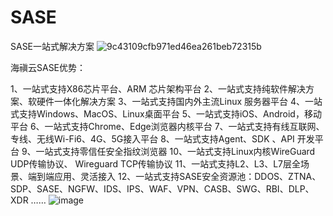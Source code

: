 # SASE
SASE一站式解决方案
![9c43109cfb971ed46ea261beb72315b](https://github.com/sd-sase/SASE/assets/40165707/c092fcec-daf4-4a55-a277-9b369b8bb8c8)


海禛云SASE优势：

1、一站式支持X86芯片平台、ARM 芯片架构平台
2、一站式支持纯软件解决方案、软硬件一体化解决方案
3、一站式支持国内外主流Linux 服务器平台
4、一站式支持Windows、MacOS、Linux桌面平台
5、一站式支持iOS、Android，移动平台
6、一站式支持Chrome、Edge浏览器内核平台
7、一站式支持有线互联网、专线、无线Wi-Fi6、4G、5G接入平台
8、一站式支持Agent、SDK 、API 开发平台
9、一站式支持零信任安全指纹浏览器
10、一站式支持Linux内核WireGuard UDP传输协议、 Wireguard  TCP传输协议
11、一站式支持L2、L3、L7层全场景、端到端应用、灵活接入
12、一站式支持SASE安全资源池：DDOS、ZTNA、SDP、SASE、NGFW、IDS、IPS、WAF、VPN、CASB、SWG、RBI、DLP、XDR ……
![image](https://github.com/sd-sase/SASE/assets/40165707/b58b7280-412f-4073-befb-8e3fdc51039f)
